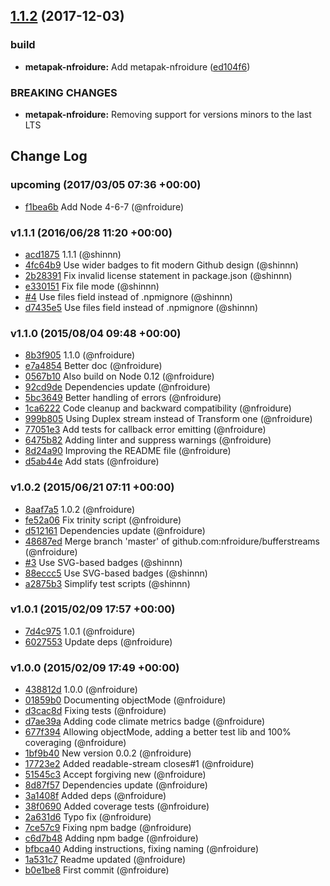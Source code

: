 <a name="1.1.2"></a>
## [1.1.2](https://github.com/nfroidure/BufferStreams/compare/v1.1.1...v1.1.2) (2017-12-03)


### build

* **metapak-nfroidure:** Add metapak-nfroidure ([ed104f6](https://github.com/nfroidure/BufferStreams/commit/ed104f6))


### BREAKING CHANGES

* **metapak-nfroidure:** Removing support for versions minors to the last LTS



## Change Log

### upcoming (2017/03/05 07:36 +00:00)
- [f1bea6b](https://github.com/nfroidure/bufferstreams/commit/f1bea6bc9ad1c013457b9b9137f6dae70e9cab6b) Add Node 4-6-7 (@nfroidure)

### v1.1.1 (2016/06/28 11:20 +00:00)
- [acd1875](https://github.com/nfroidure/bufferstreams/commit/acd18756a3066c72b4cff8aa79aa44a3dcb4f85f) 1.1.1 (@shinnn)
- [4fc64b9](https://github.com/nfroidure/bufferstreams/commit/4fc64b9be16693e59920b976d4822adf52ec6f3d) Use wider badges to fit modern Github design (@shinnn)
- [2b28391](https://github.com/nfroidure/bufferstreams/commit/2b2839191eec654af9361fc654d430f69bc6d622) Fix invalid license statement in package.json (@shinnn)
- [e330151](https://github.com/nfroidure/bufferstreams/commit/e330151fd994b90d4383e2e189f18f628c3c1157) Fix file mode (@shinnn)
- [#4](https://github.com/nfroidure/bufferstreams/pull/4) Use files field instead of .npmignore (@shinnn)
- [d7435e5](https://github.com/nfroidure/bufferstreams/commit/d7435e5729b4684492e746d015bbfee39ac564dc) Use files field instead of .npmignore (@shinnn)

### v1.1.0 (2015/08/04 09:48 +00:00)
- [8b3f905](https://github.com/nfroidure/bufferstreams/commit/8b3f9058764b4ff8095df90eea55ea7683d3ee33) 1.1.0 (@nfroidure)
- [e7a4854](https://github.com/nfroidure/bufferstreams/commit/e7a4854d032682593851e20c20ac0b63587594d7) Better doc (@nfroidure)
- [0567b10](https://github.com/nfroidure/bufferstreams/commit/0567b10f2a8cc6ddb1eada72a9178533b1fa1dd2) Also build on Node 0.12 (@nfroidure)
- [92cd9de](https://github.com/nfroidure/bufferstreams/commit/92cd9de1752cbb70d403c4fbbee0532e762bf3e1) Dependencies update (@nfroidure)
- [5bc3649](https://github.com/nfroidure/bufferstreams/commit/5bc3649e1c8f58505cad3393cbf67c47581dac13) Better handling of errors (@nfroidure)
- [1ca6222](https://github.com/nfroidure/bufferstreams/commit/1ca6222b488072004305156c94a388c100df6fc7) Code cleanup and backward compatibility (@nfroidure)
- [999b805](https://github.com/nfroidure/bufferstreams/commit/999b805be2007b5a1100f9cdbf0f911aa667afab) Using Duplex stream instead of Transform one (@nfroidure)
- [77051e3](https://github.com/nfroidure/bufferstreams/commit/77051e330e82931acf3fb4c4b0b4f24aa4ae13de) Add tests for callback error emitting (@nfroidure)
- [6475b82](https://github.com/nfroidure/bufferstreams/commit/6475b820cbc5a80f4e98bea86cdda3acc6ec7743) Adding linter and suppress warnings (@nfroidure)
- [8d24a90](https://github.com/nfroidure/bufferstreams/commit/8d24a90bf5b91c1185f5c5f00cc32a4b65fc9fc5) Improving the README file (@nfroidure)
- [d5ab44e](https://github.com/nfroidure/bufferstreams/commit/d5ab44e5ddeaddd73744158d046eb71b2fb29fb6) Add stats (@nfroidure)

### v1.0.2 (2015/06/21 07:11 +00:00)
- [8aaf7a5](https://github.com/nfroidure/bufferstreams/commit/8aaf7a576177d3c2c1e626d8bfba091d47d7cea3) 1.0.2 (@nfroidure)
- [fe52a06](https://github.com/nfroidure/bufferstreams/commit/fe52a06f252b161676f722624e74e9290b845320) Fix trinity script (@nfroidure)
- [d512161](https://github.com/nfroidure/bufferstreams/commit/d5121614d055a63fca0072ebfc360fc17f8e04aa) Dependencies update (@nfroidure)
- [48687ed](https://github.com/nfroidure/bufferstreams/commit/48687ed86eea5262693bb9b11097003bc0985b19) Merge branch 'master' of github.com:nfroidure/bufferstreams (@nfroidure)
- [#3](https://github.com/nfroidure/bufferstreams/pull/3) Use SVG-based badges (@shinnn)
- [88eccc5](https://github.com/nfroidure/bufferstreams/commit/88eccc50275e9317cba820a72f69f611c69cf3ab) Use SVG-based badges (@shinnn)
- [a2875b3](https://github.com/nfroidure/bufferstreams/commit/a2875b323ec90b0d4d7afb60186a07c9f60f9350) Simplify test scripts (@shinnn)

### v1.0.1 (2015/02/09 17:57 +00:00)
- [7d4c975](https://github.com/nfroidure/bufferstreams/commit/7d4c975accd17ea382845d93e11761ad8c364534) 1.0.1 (@nfroidure)
- [6027553](https://github.com/nfroidure/bufferstreams/commit/602755373fd77d9ca34248b2ba106bcd57e49dce) Update deps (@nfroidure)

### v1.0.0 (2015/02/09 17:49 +00:00)
- [438812d](https://github.com/nfroidure/bufferstreams/commit/438812dc9e6ecfbc7bd184503a341b0627aa9bf6) 1.0.0 (@nfroidure)
- [01859b0](https://github.com/nfroidure/bufferstreams/commit/01859b0b32a8bb630d97aec3e01dac9148fd7b17) Documenting objectMode (@nfroidure)
- [d3cac8d](https://github.com/nfroidure/bufferstreams/commit/d3cac8dab9a8d6f8275e82eedfafe929b156c258) Fixing tests (@nfroidure)
- [d7ae39a](https://github.com/nfroidure/bufferstreams/commit/d7ae39a4bab7f77a93cde5993f8da703e21db0f0) Adding code climate metrics badge (@nfroidure)
- [677f394](https://github.com/nfroidure/bufferstreams/commit/677f394d68a49afd6a24865a111c061985f8739f) Allowing objectMode, adding a better test lib and 100% coveraging (@nfroidure)
- [1bf9b40](https://github.com/nfroidure/bufferstreams/commit/1bf9b404b47c801387867b9a3614041c5285cfe2) New version 0.0.2 (@nfroidure)
- [17723e2](https://github.com/nfroidure/bufferstreams/commit/17723e212599d3a6dd582980b98331c0651a93ea) Added readable-stream closes#1 (@nfroidure)
- [51545c3](https://github.com/nfroidure/bufferstreams/commit/51545c3e26b26315c17b17bb9a09986b39a538bf) Accept forgiving new (@nfroidure)
- [8d87f57](https://github.com/nfroidure/bufferstreams/commit/8d87f576047d65b2a86680df4d4a6469202d96e1) Dependencies update (@nfroidure)
- [3a1408f](https://github.com/nfroidure/bufferstreams/commit/3a1408fd7886a0dd5f1edf357d4c2373521ae032) Added deps (@nfroidure)
- [38f0690](https://github.com/nfroidure/bufferstreams/commit/38f06902efe745a9cbf648fe6634a2c78c18a544) Added coverage tests (@nfroidure)
- [2a631d6](https://github.com/nfroidure/bufferstreams/commit/2a631d66a41547e32f79dcba2ffe164d3f890bf9) Typo fix (@nfroidure)
- [7ce57c9](https://github.com/nfroidure/bufferstreams/commit/7ce57c96aa95a24038442026b318f98ee5e9318e) Fixing npm badge (@nfroidure)
- [c6d7b48](https://github.com/nfroidure/bufferstreams/commit/c6d7b486bc537b57997dd329966d53a216f30bff) Adding npm badge (@nfroidure)
- [bfbca40](https://github.com/nfroidure/bufferstreams/commit/bfbca40112d3341989961a7ddbed838d2620b8e2) Adding instructions, fixing naming (@nfroidure)
- [1a531c7](https://github.com/nfroidure/bufferstreams/commit/1a531c78b79642c76bcdd09aa0262342833e6203) Readme updated (@nfroidure)
- [b0e1be8](https://github.com/nfroidure/bufferstreams/commit/b0e1be875aa9583ed44b2f1e9c74d050ef777ebb) First commit (@nfroidure)